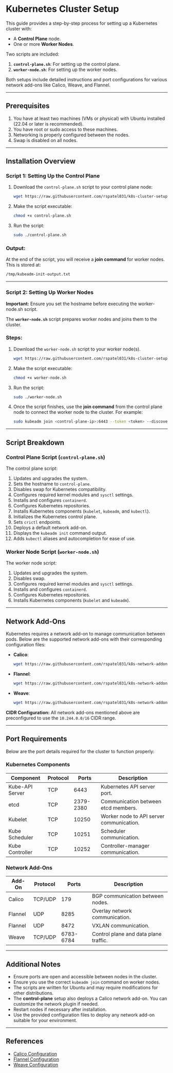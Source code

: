 # Kubernetes Cluster Setup

This guide provides a step-by-step process for setting up a Kubernetes cluster with:
- A **Control Plane** node.
- One or more **Worker Nodes**.

Two scripts are included:
1. **`control-plane.sh`**: For setting up the control plane.
2. **`worker-node.sh`**: For setting up the worker nodes.

Both setups include detailed instructions and port configurations for various network add-ons like Calico, Weave, and Flannel.

---

## Prerequisites

1. You have at least two machines (VMs or physical) with Ubuntu installed (22.04 or later is recommended).
2. You have root or sudo access to these machines.
3. Networking is properly configured between the nodes.
4. Swap is disabled on all nodes.

---

## Installation Overview

### Script 1: Setting Up the Control Plane
1. Download the `control-plane.sh` script to your control plane node:

   ```bash
   wget https://raw.githubusercontent.com/rspatel031/k8s-cluster-setup/refs/heads/main/control-plane.sh
   ```

2. Make the script executable:

   ```bash
   chmod +x control-plane.sh
   ```

3. Run the script:

   ```bash
   sudo ./control-plane.sh
   ```
   
### Output:
At the end of the script, you will receive a **join command** for worker nodes. This is stored at:
```bash
/tmp/kubeadm-init-output.txt
```

---

### Script 2: Setting Up Worker Nodes
**Important:** Ensure you set the hostname before executing the worker-node.sh script.

The **`worker-node.sh`** script prepares worker nodes and joins them to the cluster.

### Steps:

1. Download the `worker-node.sh` script to your worker node(s).

   ```bash
   wget https://raw.githubusercontent.com/rspatel031/k8s-cluster-setup/refs/heads/main/worker-node.sh
   ```

2. Make the script executable:

   ```bash
   chmod +x worker-node.sh
   ```

3. Run the script:
   
   ```bash
   sudo ./worker-node.sh
   ```

4. Once the script finishes, use the **join command** from the control plane node to connect the worker node to the cluster. For example:

   ```bash
   sudo kubeadm join <control-plane-ip>:6443 --token <token> --discovery-token-ca-cert-hash sha256:<hash>
   ```

---

## Script Breakdown

### Control Plane Script (`control-plane.sh`)
The control plane script:
1. Updates and upgrades the system.
2. Sets the hostname to `control-plane`.
3. Disables swap for Kubernetes compatibility.
4. Configures required kernel modules and `sysctl` settings.
5. Installs and configures `containerd`.
6. Configures Kubernetes repositories.
7. Installs Kubernetes components (`kubelet`, `kubeadm`, and `kubectl`).
8. Initializes the Kubernetes control plane.
9. Sets `crictl` endpoints.
10. Deploys a default network add-on.
11. Displays the `kubeadm init` command output.
12. Adds `kubectl` aliases and autocompletion for ease of use.

### Worker Node Script (`worker-node.sh`)
The worker node script:
1. Updates and upgrades the system.
2. Disables swap.
3. Configures required kernel modules and `sysctl` settings.
4. Installs and configures `containerd`.
5. Configures Kubernetes repositories.
6. Installs Kubernetes components (`kubelet` and `kubeadm`).

---

## Network Add-Ons

Kubernetes requires a network add-on to manage communication between pods. Below are the supported network add-ons with their corresponding configuration files:

- **Calico**:

  ```bash
  wget https://raw.githubusercontent.com/rspatel031/k8s-network-addon/refs/heads/main/calico/calico.yaml
  ```
  
- **Flannel**:

  ```bash
  wget https://raw.githubusercontent.com/rspatel031/k8s-network-addon/refs/heads/main/flannel/flannel.yaml
  ```
  
- **Weave**:

  ```bash
  wget https://raw.githubusercontent.com/rspatel031/k8s-network-addon/refs/heads/main/weave/weave.yaml
  ```

**CIDR Configuration:** All network add-ons mentioned above are preconfigured to use the `10.244.0.0/16` CIDR range.

---

## Port Requirements

Below are the port details required for the cluster to function properly:

### Kubernetes Components
| Component          | Protocol | Ports      | Description                           |
|--------------------|----------|------------|---------------------------------------|
| Kube-API Server    | TCP      | 6443       | Kubernetes API server port.           |
| etcd               | TCP      | 2379-2380  | Communication between etcd members.   |
| Kubelet            | TCP      | 10250      | Worker node to API server communication. |
| Kube Scheduler     | TCP      | 10251      | Scheduler communication.              |
| Kube Controller    | TCP      | 10252      | Controller-manager communication.     |

### Network Add-Ons
| Add-On  | Protocol | Ports      | Description                               |
|---------|----------|------------|-------------------------------------------|
| Calico  | TCP/UDP  | 179        | BGP communication between nodes.         |
| Flannel | UDP      | 8285       | Overlay network communication.           |
| Flannel | UDP      | 8472       | VXLAN communication.                     |
| Weave   | TCP/UDP  | 6783-6784  | Control plane and data plane traffic.    |

---

## Additional Notes

- Ensure ports are open and accessible between nodes in the cluster.
- Ensure you use the correct `kubeadm join` command on worker nodes.
- The scripts are written for Ubuntu and may require modifications for other distributions.
- The **control-plane** setup also deploys a Calico network add-on. You can customize the network plugin if needed.
- Restart nodes if necessary after installation.
- Use the provided configuration files to deploy any network add-on suitable for your environment.

---

## References

- [Calico Configuration](https://raw.githubusercontent.com/rspatel031/k8s-network-addon/refs/heads/main/calico/calico.yaml)
- [Flannel Configuration](https://raw.githubusercontent.com/rspatel031/k8s-network-addon/refs/heads/main/flannel/flannel.yaml)
- [Weave Configuration](https://raw.githubusercontent.com/rspatel031/k8s-network-addon/refs/heads/main/weave/weave.yaml)
